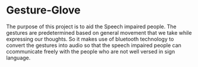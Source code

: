 # Gesture-Glove

The purpose of this project is to aid the Speech impaired people. The gestures are predetermined based on general movement that we take while expressing our thoughts. So it makes use of bluetooth technology to convert the gestures into audio so that the speech impaired people can ccommunicate freely with the people who are not well versed in sign language.
